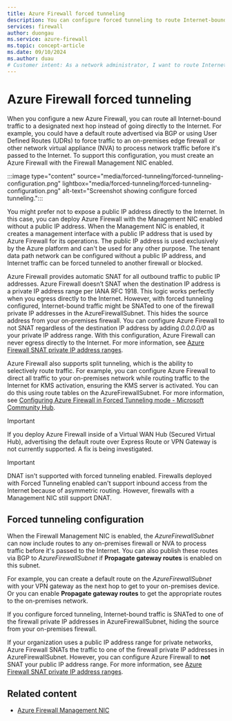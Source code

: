 ```yaml
---
title: Azure Firewall forced tunneling
description: You can configure forced tunneling to route Internet-bound traffic to another firewall or network virtual appliance for further processing.
services: firewall
author: duongau
ms.service: azure-firewall
ms.topic: concept-article
ms.date: 09/10/2024
ms.author: duau
# Customer intent: As a network administrator, I want to route Internet-bound traffic through an on-premises firewall using forced tunneling, so that I can enhance security and control over outbound traffic processing before it reaches the Internet.
---
```


# Azure Firewall forced tunneling

When you configure a new Azure Firewall, you can route all Internet-bound traffic to a designated next hop instead of going directly to the Internet. For example, you could have a default route advertised via BGP or using User Defined Routes (UDRs) to force traffic to an on-premises edge firewall or other network virtual appliance (NVA) to process network traffic before it's passed to the Internet. To support this configuration, you must create an Azure Firewall with the Firewall Management NIC enabled.

:::image type="content" source="media/forced-tunneling/forced-tunneling-configuration.png" lightbox="media/forced-tunneling/forced-tunneling-configuration.png" alt-text="Screenshot showing configure forced tunneling."::: 

You might prefer not to expose a public IP address directly to the Internet. In this case, you can deploy Azure Firewall with the Management NIC enabled without a public IP address. When the Management NIC is enabled, it creates a management interface with a public IP address that is used by Azure Firewall for its operations. The public IP address is used exclusively by the Azure platform and can't be used for any other purpose. The tenant data path network can be configured without a public IP address, and Internet traffic can be forced tunneled to another firewall or blocked.

Azure Firewall provides automatic SNAT for all outbound traffic to public IP addresses. Azure Firewall doesn’t SNAT when the destination IP address is a private IP address range per IANA RFC 1918. This logic works perfectly when you egress directly to the Internet. However, with forced tunneling configured, Internet-bound traffic might be SNATed to one of the firewall private IP addresses in the AzureFirewallSubnet. This hides the source address from your on-premises firewall. You can configure Azure Firewall to not SNAT regardless of the destination IP address by adding *0.0.0.0/0* as your private IP address range. With this configuration, Azure Firewall can never egress directly to the Internet. For more information, see [Azure Firewall SNAT private IP address ranges](snat-private-range.md).

Azure Firewall also supports split tunneling, which is the ability to selectively route traffic. For example, you can configure Azure Firewall to direct all traffic to your on-premises network while routing traffic to the Internet for KMS activation, ensuring the KMS server is activated. You can do this using route tables on the AzureFirewallSubnet. For more information, see [Configuring Azure Firewall in Forced Tunneling mode - Microsoft Community Hub](https://techcommunity.microsoft.com/t5/azure-network-security-blog/configuring-azure-firewall-in-forced-tunneling-mode/ba-p/3581955).  

> [!IMPORTANT]
> If you deploy Azure Firewall inside of a Virtual WAN Hub (Secured Virtual Hub), advertising the default route over Express Route or VPN Gateway is not currently supported. A fix is being investigated.

> [!IMPORTANT]
> DNAT isn't supported with forced tunneling enabled. Firewalls deployed with Forced Tunneling enabled can't support inbound access from the Internet because of asymmetric routing. However, firewalls with a Management NIC still support DNAT.

## Forced tunneling configuration

When the Firewall Management NIC is enabled, the *AzureFirewallSubnet* can now include routes to any on-premises firewall or NVA to process traffic before it's passed to the Internet. You can also publish these routes via BGP to *AzureFirewallSubnet* if **Propagate gateway routes** is enabled on this subnet.

For example, you can create a default route on the *AzureFirewallSubnet* with your VPN gateway as the next hop to get to your on-premises device. Or you can enable **Propagate gateway routes** to get the appropriate routes to the on-premises network.

If you configure forced tunneling, Internet-bound traffic is SNATed to one of the firewall private IP addresses in AzureFirewallSubnet, hiding the source from your on-premises firewall.

If your organization uses a public IP address range for private networks, Azure Firewall SNATs the traffic to one of the firewall private IP addresses in AzureFirewallSubnet. However, you can configure Azure Firewall to **not** SNAT your public IP address range. For more information, see [Azure Firewall SNAT private IP address ranges](snat-private-range.md).

## Related content

- [Azure Firewall Management NIC](management-nic.md)

